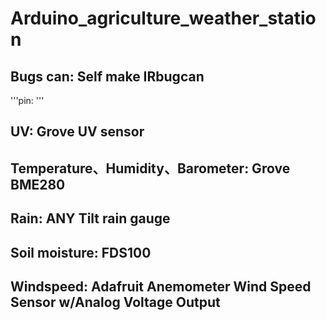 # Arduino_agriculture_weather_station
## Bugs can: Self make IRbugcan  <br>
'''pin: '''
## UV: Grove UV sensor  <br>
## Temperature、Humidity、Barometer: Grove BME280  <br>
## Rain: ANY Tilt rain gauge  <br>
## Soil moisture: FDS100  <br>
## Windspeed: Adafruit Anemometer Wind Speed Sensor w/Analog Voltage Output  <br>
